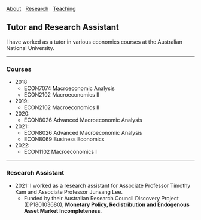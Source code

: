 [About](/index) &nbsp; [Research](/Research) &nbsp; [Teaching](/Teaching)

## Tutor and Research Assistant


I have worked as a tutor in various economics courses at the Australian National University.

---

### Courses

- 2018 
  * ECON7074 Macroeconomic Analysis 
  * ECON2102 Macroeconomics II
- 2019: 
  * ECON2102 Macroeconomics II
- 2020: 
  * ECON8026 Advanced Macroeconomic Analysis
- 2021: 
  * ECON8026 Advanced Macroeconomic Analysis
  * ECON8069 Business Economics
- 2022: 
  * ECON1102 Macroeconomics I

---

### Research Assistant
- 2021: I worked as a research assistant for Associate Professor Timothy Kam and Associate Professor Junsang Lee. 
  * Funded by their Australian Research Council Discovery Project (DP180103680), **Monetary Policy, Redistribution and Endogenous Asset Market Incompleteness**.

